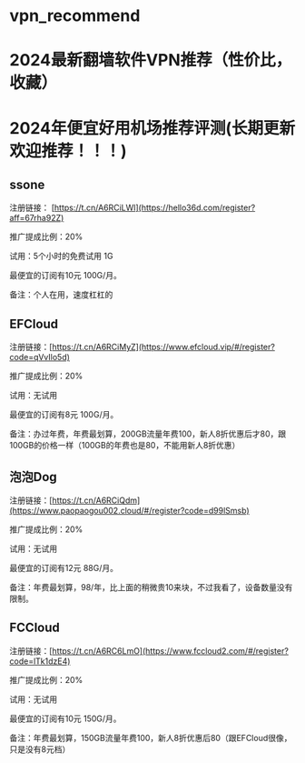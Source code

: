 # vpn_recommend
# 2024最新翻墙软件VPN推荐（性价比，收藏）
# 2024年便宜好用机场推荐评测(长期更新 欢迎推荐！！！)

## ssone
注册链接： [https://t.cn/A6RCiLWl](https://hello36d.com/register?aff=67rha92Z)

推广提成比例：20%

试用：5个小时的免费试用 1G

最便宜的订阅有10元 100G/月。

备注：个人在用，速度杠杠的

## EFCloud
注册链接：[https://t.cn/A6RCiMyZ](https://www.efcloud.vip/#/register?code=qVvIlo5d) 

推广提成比例：20%

试用：无试用

最便宜的订阅有8元 100G/月。

备注：办过年费，年费最划算，200GB流量年费100，新人8折优惠后才80，跟100GB的价格一样（100GB的年费也是80，不能用新人8折优惠）

## 泡泡Dog
注册链接：[https://t.cn/A6RCiQdm](https://www.paopaogou002.cloud/#/register?code=d99lSmsb)

推广提成比例：20%

试用：无试用

最便宜的订阅有12元 88G/月。

备注：年费最划算，98/年，比上面的稍微贵10来块，不过我看了，设备数量没有限制。

## FCCloud
注册链接：[https://t.cn/A6RC6LmO](https://www.fccloud2.com/#/register?code=lTk1dzE4)

推广提成比例：20%

试用：无试用

最便宜的订阅有10元 150G/月。

备注：年费最划算，150GB流量年费100，新人8折优惠后80（跟EFCloud很像，只是没有8元档）


